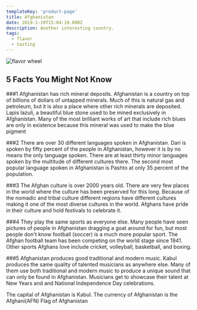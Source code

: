 ```yaml
---
templateKey: 'product-page'
title: Afghanistan
date: 2019-1-19T15:04:10.000Z
description: Another interesting country.
tags:
  - flavor
  - tasting
---
```


![flavor wheel](/img/flags/Afghanistan_Flag.jpg)

## 5 Facts You Might Not Know

###1
Afghanistan has rich mineral deposits. Afghanistan is a country on top of billions
of dollars of untapped minerals. Much of this is natural gas and petroleum, but it
is also a place where other rich minerals are deposited. Lapis lazuli, a beautiful
blue stone used to be mined exclusively in Afghanistan. Many of the most brilliant
works of art that include rich blues are only in existence because this mineral was
used to make the blue pigment

###2
There are over 30 different languages spoken in Afghanistan. Dari is spoken by fifty
percent of the people in Afghanistan, however it is by no means the only language spoken.
There are at least thirty minor languages spoken by the multitude of different cultures
there. The second most popular language spoken in Afghanistan is Pashto at only 35 percent of the population.

###3
The Afghan culture is over 2000 years old. There are very few places in the world where
the culture has been preserved for this long. Because of the nomadic and tribal culture
different regions have different cultures making it one of the most diverse cultures in
the world. Afghans have pride in their culture and hold festivals to celebrate it.

###4
They play the same sports as everyone else. Many people have seen pictures of people in
Afghanistan dragging a goat around for fun, but most people don't know football (soccer)
is a much more popular sport. The Afghan football team has been competing on the world stage
since 1941. Other sports Afghans love include cricket, volleyball, basketball, and boxing.

###5
Afghanistan produces good traditional and modern music. Kabul produces the same quality of
talented musicians as anywhere else. Many of them use both traditional and modern music to
produce a unique sound that can only be found in Afghanistan. Musicians get to showcase their
talent at New Years and and National Independence Day celebrations.

The capital of Afghanistan is Kabul. The currency of Afghanistan is the Afghani(AFN) Flag of Afghanistan
